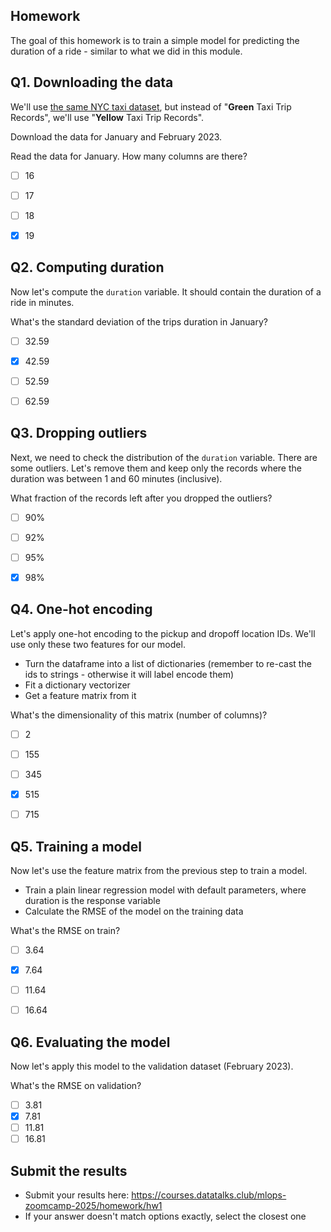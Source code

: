 ## Homework

The goal of this homework is to train a simple model for predicting the duration of a ride - similar to what we did in this module.


## Q1. Downloading the data

We'll use [the same NYC taxi dataset](https://www1.nyc.gov/site/tlc/about/tlc-trip-record-data.page),
but instead of "**Green** Taxi Trip Records", we'll use "**Yellow** Taxi Trip Records".

Download the data for January and February 2023.

Read the data for January. How many columns are there?

* [ ] 16
* [ ] 17
* [ ] 18
* [x] 19


## Q2. Computing duration

Now let's compute the `duration` variable. It should contain the duration of a ride in minutes. 

What's the standard deviation of the trips duration in January?

* [ ] 32.59
* [x] 42.59
* [ ] 52.59
* [ ] 62.59


## Q3. Dropping outliers

Next, we need to check the distribution of the `duration` variable. There are some outliers. Let's remove them and keep only the records where the duration was between 1 and 60 minutes (inclusive).

What fraction of the records left after you dropped the outliers?

* [ ] 90%
* [ ] 92%
* [ ] 95%
* [x] 98%


## Q4. One-hot encoding

Let's apply one-hot encoding to the pickup and dropoff location IDs. We'll use only these two features for our model. 

* Turn the dataframe into a list of dictionaries (remember to re-cast the ids to strings - otherwise it will 
  label encode them)
* Fit a dictionary vectorizer 
* Get a feature matrix from it

What's the dimensionality of this matrix (number of columns)?

* [ ] 2
* [ ] 155
* [ ] 345
* [x] 515
* [ ] 715


## Q5. Training a model

Now let's use the feature matrix from the previous step to train a model. 

* Train a plain linear regression model with default parameters, where duration is the response variable
* Calculate the RMSE of the model on the training data

What's the RMSE on train?

* [ ] 3.64
* [x] 7.64
* [ ] 11.64
* [ ] 16.64


## Q6. Evaluating the model

Now let's apply this model to the validation dataset (February 2023). 

What's the RMSE on validation?

* [ ] 3.81
* [x] 7.81
* [ ] 11.81
* [ ] 16.81

## Submit the results

* Submit your results here: https://courses.datatalks.club/mlops-zoomcamp-2025/homework/hw1
* If your answer doesn't match options exactly, select the closest one
